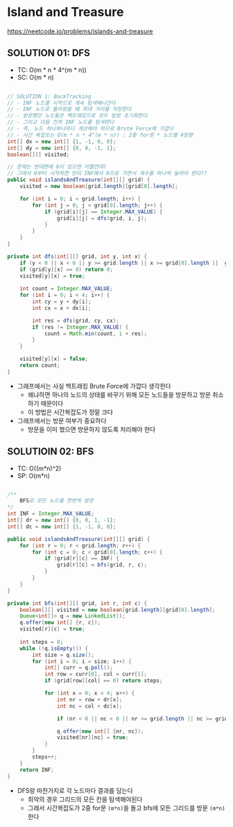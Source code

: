 # Island and Treasure
https://neetcode.io/problems/islands-and-treasure

## SOLUTION 01: DFS
- TC: O(m * n * 4^(m * n))
- SC: O(m * n)

```java
    
// SOLUTION 1: BackTracking
// - INF 노드를 시작으로 계속 탐색해나간다
// - INF 노드로 돌아왔을 때 최대 거리를 저장한다
// - 방문했던 노드들은 백트래킹으로 모두 방문 초기화한다
// - 그리고 다음 칸의 INF 노드를 탐색한다
// - 즉, 노드 하나하나마다 계산해야 하므로 Brute Force에 가깝다
// - 시간 복잡도는 O(m * n * 4^(m * n)) : 2중 for문 * 노드별 4방향
int[] dx = new int[] {1, -1, 0, 0};
int[] dy = new int[] {0, 0, -1, 1};
boolean[][] visited;

// 문제는 반대편에 0이 있으면 어쩔껀데?
// 그래서 0부터 시작하면 안되 INF에서 0으로 가면서 개수를 하나씩 늘려야 한다??
public void islandsAndTreasure(int[][] grid) {
    visited = new boolean[grid.length][grid[0].length];

    for (int i = 0; i < grid.length; i++) {
        for (int j = 0; j < grid[0].length; j++) {
            if (grid[i][j] == Integer.MAX_VALUE) {
                grid[i][j] = dfs(grid, i, j);
            }
        }
    }
}

private int dfs(int[][] grid, int y, int x) {
    if (y < 0 || x < 0 || y >= grid.length || x >= grid[0].length ||  grid[y][x] == -1 || visited[y][x]) return Integer.MAX_VALUE;
    if (grid[y][x] == 0) return 0;
    visited[y][x] = true;
    
    int count = Integer.MAX_VALUE;
    for (int i = 0; i < 4; i++) {
        int cy = y + dy[i];
        int cx = x + dx[i];

        int res = dfs(grid, cy, cx);
        if (res != Integer.MAX_VALUE) {
            count = Math.min(count, 1 + res);
        }
    }

    visited[y][x] = false;
    return count;
}

```
- 그래프에서는 사실 백트래킹 Brute Force에 가깝다 생각한다
    - 왜냐하면 하나의 노드의 상태를 바꾸기 위해 모든 노드들을 방문하고 방문 취소하기 때문이다
    - 이 방법은 시간복잡도가 정말 크다
- 그래프에서는 방문 여부가 중요하다
    - 방문을 이미 했으면 방문하지 않도록 처리해야 한다

## SOLUTIOIN 02: BFS
- TC: O((m*n)^2)
- SP: O(m*n)
```java

/**
    BFS로 모든 노드를 한번씩 방문
*/
int INF = Integer.MAX_VALUE;
int[] dr = new int[] {0, 0, 1, -1};
int[] dc = new int[] {1, -1, 0, 0};

public void islandsAndTreasure(int[][] grid) {
    for (int r = 0; r < grid.length; r++) {
        for (int c = 0; c < grid[0].length; c++) {
            if (grid[r][c] == INF) {
                grid[r][c] = bfs(grid, r, c);
            }
        }
    }
}

private int bfs(int[][] grid, int r, int c) {
    boolean[][] visited = new boolean[grid.length][grid[0].length];
    Queue<int[]> q = new LinkedList();
    q.offer(new int[] {r, c});
    visited[r][c] = true;
    
    int steps = 0;
    while (!q.isEmpty()) {
        int size = q.size();
        for (int i = 0; i < size; i++) {
            int[] curr = q.poll();
            int row = curr[0], col = curr[1];
            if (grid[row][col] == 0) return steps;

            for (int x = 0; x < 4; x++) {
                int nr = row + dr[x];
                int nc = col + dc[x];

                if (nr < 0 || nc < 0 || nr >= grid.length || nc >= grid[0].length || grid[nr][nc] == -1 || visited[nr][nc]) continue;

                q.offer(new int[] {nr, nc});
                visited[nr][nc] = true;
            }
        }
        steps++;
    }
    return INF;
}
```
- DFS랑 마찬가지로 각 노드마다 결과를 담는다
    - 최악의 경우 그리드의 모든 칸을 탐색해야된다
    - 그래서 시간복잡도가 2중 for문 `(m*n)`을 돌고 bfs에 모든 그리드를 방문 `(m*n)`한다